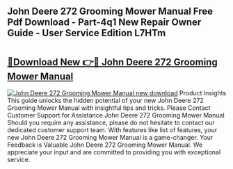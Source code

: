 ## John Deere 272 Grooming Mower Manual Free Pdf Download - Part-4q1 New Repair Owner Guide - User Service Edition L7HTm

# <h2><a href="http://bc92016.oget.top/?id=John+Deere+272+Grooming+Mower+Manual">🔗Download New 👉🔴 John Deere 272 Grooming Mower Manual</a></h2>

[![John Deere 272 Grooming Mower Manual new download](https://i.imgur.com/5g1atiW.png)](http://bc92016.oget.top/?id=John+Deere+272+Grooming+Mower+Manual)
Product Insights This guide unlocks the hidden potential of your new John Deere 272 Grooming Mower Manual with insightful tips and tricks. Please Contact Customer Support for Assistance John Deere 272 Grooming Mower Manual Should you require any assistance, please do not hesitate to contact our dedicated customer support team. With features like list of features, your new John Deere 272 Grooming Mower Manual is a game-changer. Your Feedback is Valuable John Deere 272 Grooming Mower Manual. We appreciate your input and are committed to providing you with exceptional service.
